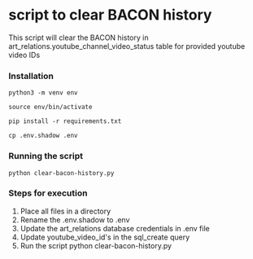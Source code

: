 # script to clear BACON history 
This script will clear the BACON history in art_relations.youtube_channel_video_status table for provided youtube video IDs

### Installation
```
python3 -m venv env
```
```
source env/bin/activate
```
```
pip install -r requirements.txt
```
```
cp .env.shadow .env
```

### Running the script
```
python clear-bacon-history.py
```

### Steps for execution
1. Place all files in a directory
2. Rename the .env.shadow to .env 
3. Update the art_relations database credentials in .env file
4. Update youtube_video_id's in the sql_create query
5. Run the script python clear-bacon-history.py
